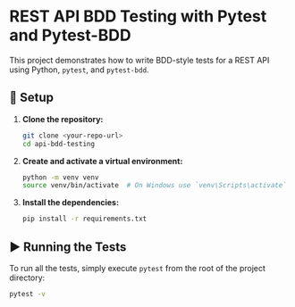 # REST API BDD Testing with Pytest and Pytest-BDD

This project demonstrates how to write BDD-style tests for a REST API using Python, `pytest`, and `pytest-bdd`.

## 🚀 Setup

1.  **Clone the repository:**
    ```bash
    git clone <your-repo-url>
    cd api-bdd-testing
    ```

2.  **Create and activate a virtual environment:**
    ```bash
    python -m venv venv
    source venv/bin/activate  # On Windows use `venv\Scripts\activate`
    ```

3.  **Install the dependencies:**
    ```bash
    pip install -r requirements.txt
    ```

## ▶️ Running the Tests

To run all the tests, simply execute `pytest` from the root of the project directory:

```bash
pytest -v
```
